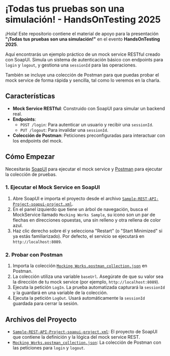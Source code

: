# ¡Todas tus pruebas son una simulación! - HandsOnTesting 2025

¡Hola! Este repositorio contiene el material de apoyo para la presentación **"¡Todas tus pruebas son una simulación!"** en el evento **HandsOnTesting 2025**.

Aquí encontrarás un ejemplo práctico de un mock service RESTful creado con SoapUI. Simula un sistema de autenticación básico con endpoints para `login` y `logout`, y gestiona una `sessionId` para las operaciones.

También se incluye una colección de Postman para que puedas probar el mock service de forma rápida y sencilla, tal como lo veremos en la charla.

## Características

*   **Mock Service RESTful**: Construido con SoapUI para simular un backend real.
*   **Endpoints**:
    *   `POST /login`: Para autenticar un usuario y recibir una `sessionId`.
    *   `PUT /logout`: Para invalidar una `sessionId`.
*   **Colección de Postman**: Peticiones preconfiguradas para interactuar con los endpoints del mock.

## Cómo Empezar

Necesitarás [SoapUI](https://www.soapui.org/) para ejecutar el mock service y [Postman](https://www.postman.com/) para ejecutar la colección de pruebas.

### 1. Ejecutar el Mock Service en SoapUI

1.  Abre SoapUI e importa el proyecto desde el archivo [`Sample-REST-API-Project-soapui-project.xml`](Sample-REST-API-Project-soapui-project.xml).
2.  En el panel izquierdo que tiene un árbol de navegación, busca el MockService llamado `Mocking Works Sample`, su icono son un par de flechas en direcciones opuestas, una sin relleno y otra rellena de color azul.
3.  Haz clic derecho sobre él y selecciona "Restart" (o "Start Minimized" si ya estás familiarizado). Por defecto, el servicio se ejecutará en `http://localhost:8089`.

### 2. Probar con Postman

1.  Importa la colección [`Mocking Works.postman_collection.json`](Mocking%20Works.postman_collection.json) en Postman.
2.  La colección utiliza una variable `baseUrl`. Asegúrate de que su valor sea la dirección de tu mock service (por ejemplo, `http://localhost:8089`).
3.  Ejecuta la petición `LogIn`. La prueba automatizada capturará la `sessionId` y la guardará en una variable de la colección.
4.  Ejecuta la petición `LogOut`. Usará automáticamente la `sessionId` guardada para cerrar la sesión.

## Archivos del Proyecto

*   [`Sample-REST-API-Project-soapui-project.xml`](Sample-REST-API-Project-soapui-project.xml): El proyecto de SoapUI que contiene la definición y la lógica del mock service REST.
*   [`Mocking Works.postman_collection.json`](Mocking%20Works.postman_collection.json): La colección de Postman con las peticiones para `login` y `logout`.
